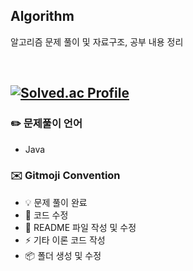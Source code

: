 ## Algorithm
알고리즘 문제 풀이 및 자료구조, 공부 내용 정리

<br>

[![Solved.ac Profile](http://mazassumnida.wtf/api/v2/generate_badge?boj=seha7527)](https://solved.ac/seha7527/)
---

### ✏️ 문제풀이 언어
- Java

### ✉️ Gitmoji Convention
- :bulb: 문제 풀이 완료
- :hammer: 코드 수정
- :memo: README 파일 작성 및 수정
- :zap: 기타 이론 코드 작성
- :package: 폴더 생성 및 수정